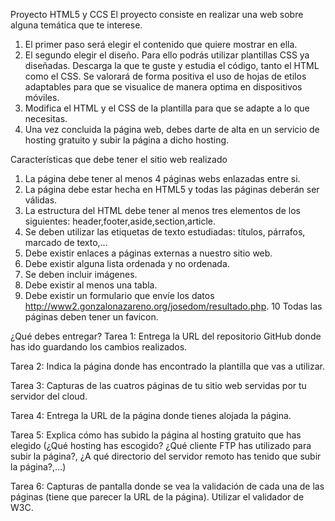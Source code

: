 Proyecto HTML5 y CCS
El proyecto consiste en realizar una web sobre alguna temática que te interese.

1. El primer paso será elegir el contenido que quiere mostrar en ella.
2. El segundo elegir el diseño. Para ello podrás utilizar plantillas CSS ya diseñadas. Descarga la que te guste y estudia el código, tanto el HTML como el CSS. Se valorará de forma positiva el uso de hojas de etilos adaptables para que se visualice de manera optima en dispositivos móviles.
3. Modifica el HTML y el CSS de la plantilla para que se adapte a lo que necesitas.
4. Una vez concluida la página web, debes darte de alta en un servicio de hosting gratuito y subir la página a dicho hosting.


Características que debe tener el sitio web realizado
1. La página debe tener al menos 4 páginas webs enlazadas entre si.
2. La página debe estar hecha en HTML5 y todas las páginas deberán ser válidas.
3. La estructura del HTML debe tener al menos tres elementos de los siguientes: header,footer,aside,section,article.
4. Se deben utilizar las etiquetas de texto estudiadas: títulos, párrafos, marcado de texto,…
5. Debe existir enlaces a páginas externas a nuestro sitio web.
6. Debe existir alguna lista ordenada y no ordenada.
7. Se deben incluir imágenes.
8. Debe existir al menos una tabla.
9. Debe existir un formulario que envíe los datos http://www2.gonzalonazareno.org/josedom/resultado.php.
10 Todas las páginas deben tener un favicon.

¿Qué debes entregar?
Tarea 1: Entrega la URL del repositorio GitHub donde has ido guardando los cambios realizados.

Tarea 2: Indica la página donde has encontrado la plantilla que vas a utilizar.

Tarea 3: Capturas de las cuatros páginas de tu sitio web servidas por tu servidor del cloud.

Tarea 4: Entrega la URL de la página donde tienes alojada la página.

Tarea 5: Explica cómo has subido la página al hosting gratuito que has elegido (¿Qué hosting has escogido? ¿Qué cliente FTP has utilizado para subir la página?, ¿A qué directorio del servidor remoto has tenido que subir la página?,…)

Tarea 6: Capturas de pantalla donde se vea la validación de cada una de las páginas (tiene que parecer la URL de la página). Utilizar el validador de W3C.
